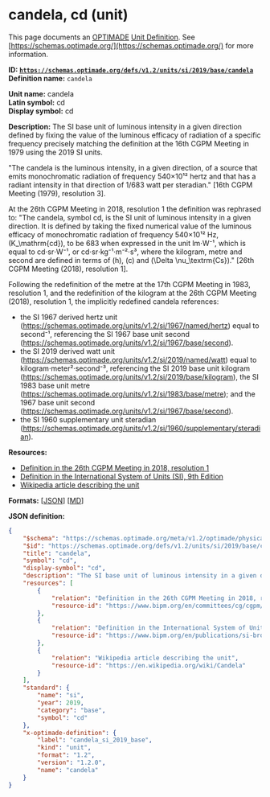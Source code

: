 # candela, cd (unit)

This page documents an [OPTIMADE](https://www.optimade.org/) [Unit Definition](https://schemas.optimade.org/#definitions). See [https://schemas.optimade.org/](https://schemas.optimade.org/) for more information.

**ID: [`https://schemas.optimade.org/defs/v1.2/units/si/2019/base/candela`](https://schemas.optimade.org/defs/v1.2/units/si/2019/base/candela.md)**  
**Definition name:** `candela`

**Unit name:** candela  
**Latin symbol:** cd  
**Display symbol:** cd  
  
**Description:** The SI base unit of luminous intensity in a given direction defined by fixing the value of the luminous efficacy of radiation of a specific frequency precisely matching the definition at the 16th CGPM Meeting in 1979 using the 2019 SI units.

"The candela is the luminous intensity, in a given direction, of a source that emits monochromatic radiation of frequency 540×10¹² hertz and that has a radiant intensity in that direction of 1/683 watt per steradian." [16th CGPM Meeting (1979), resolution 3].

At the 26th CGPM Meeting in 2018, resolution 1 the definition was rephrased to: "The candela, symbol cd, is the SI unit of luminous intensity in a given direction. It is defined by taking the fixed numerical value of the luminous efficacy of monochromatic radiation of frequency 540×10¹² Hz, \(K_\mathrm{cd}\), to be 683 when expressed in the unit lm⋅W⁻¹, which is equal to cd⋅sr⋅W⁻¹, or cd⋅sr⋅kg⁻¹⋅m⁻²⋅s³, where the kilogram, metre and second are defined in terms of \(h\), \(c\) and \(\Delta \nu_\textrm{Cs}\)." [26th CGPM Meeting (2018), resolution 1].

Following the redefinition of the metre at the 17th CGPM Meeting in 1983, resolution 1, and the redefinition of the kilogram at the 26th CGPM Meeting (2018), resolution 1, the implicitly redefined candela references:

- the SI 1967 derived hertz unit (https://schemas.optimade.org/units/v1.2/si/1967/named/hertz) equal to second⁻¹, referencing the SI 1967 base unit second (https://schemas.optimade.org/units/v1.2/si/1967/base/second).
- the SI 2019 derived watt unit (https://schemas.optimade.org/units/v1.2/si/2019/named/watt) equal to kilogram·meter²·second⁻³, referencing the SI 2019 base unit kilogram (https://schemas.optimade.org/units/v1.2/si/2019/base/kilogram), the SI 1983 base unit metre (https://schemas.optimade.org/units/v1.2/si/1983/base/metre); and the 1967 base unit second (https://schemas.optimade.org/units/v1.2/si/1967/base/second).
- the SI 1960 supplementary unit steradian (https://schemas.optimade.org/units/v1.2/si/1960/supplementary/steradian).

**Resources:**

- [Definition in the 26th CGPM Meeting in 2018, resolution 1](https://www.bipm.org/en/committees/cg/cgpm/26-2018/resolution-1)
- [Definition in the International System of Units (SI), 9th Edition](https://www.bipm.org/en/publications/si-brochure)
- [Wikipedia article describing the unit](https://en.wikipedia.org/wiki/Candela)


**Formats:** [[JSON](candela.json)] [[MD](candela.md)]

**JSON definition:**

``` json
{
    "$schema": "https://schemas.optimade.org/meta/v1.2/optimade/physical_unit_definition.md",
    "$id": "https://schemas.optimade.org/defs/v1.2/units/si/2019/base/candela",
    "title": "candela",
    "symbol": "cd",
    "display-symbol": "cd",
    "description": "The SI base unit of luminous intensity in a given direction defined by fixing the value of the luminous efficacy of radiation of a specific frequency precisely matching the definition at the 16th CGPM Meeting in 1979 using the 2019 SI units.\n\n\"The candela is the luminous intensity, in a given direction, of a source that emits monochromatic radiation of frequency 540\u00d710\u00b9\u00b2 hertz and that has a radiant intensity in that direction of 1/683 watt per steradian.\" [16th CGPM Meeting (1979), resolution 3].\n\nAt the 26th CGPM Meeting in 2018, resolution 1 the definition was rephrased to: \"The candela, symbol cd, is the SI unit of luminous intensity in a given direction. It is defined by taking the fixed numerical value of the luminous efficacy of monochromatic radiation of frequency 540\u00d710\u00b9\u00b2 Hz, \\(K_\\mathrm{cd}\\), to be 683 when expressed in the unit lm\u22c5W\u207b\u00b9, which is equal to cd\u22c5sr\u22c5W\u207b\u00b9, or cd\u22c5sr\u22c5kg\u207b\u00b9\u22c5m\u207b\u00b2\u22c5s\u00b3, where the kilogram, metre and second are defined in terms of \\(h\\), \\(c\\) and \\(\\Delta \\nu_\\textrm{Cs}\\).\" [26th CGPM Meeting (2018), resolution 1].\n\nFollowing the redefinition of the metre at the 17th CGPM Meeting in 1983, resolution 1, and the redefinition of the kilogram at the 26th CGPM Meeting (2018), resolution 1, the implicitly redefined candela references:\n\n- the SI 1967 derived hertz unit (https://schemas.optimade.org/units/v1.2/si/1967/named/hertz) equal to second\u207b\u00b9, referencing the SI 1967 base unit second (https://schemas.optimade.org/units/v1.2/si/1967/base/second).\n- the SI 2019 derived watt unit (https://schemas.optimade.org/units/v1.2/si/2019/named/watt) equal to kilogram\u00b7meter\u00b2\u00b7second\u207b\u00b3, referencing the SI 2019 base unit kilogram (https://schemas.optimade.org/units/v1.2/si/2019/base/kilogram), the SI 1983 base unit metre (https://schemas.optimade.org/units/v1.2/si/1983/base/metre); and the 1967 base unit second (https://schemas.optimade.org/units/v1.2/si/1967/base/second).\n- the SI 1960 supplementary unit steradian (https://schemas.optimade.org/units/v1.2/si/1960/supplementary/steradian).",
    "resources": [
        {
            "relation": "Definition in the 26th CGPM Meeting in 2018, resolution 1",
            "resource-id": "https://www.bipm.org/en/committees/cg/cgpm/26-2018/resolution-1"
        },
        {
            "relation": "Definition in the International System of Units (SI), 9th Edition",
            "resource-id": "https://www.bipm.org/en/publications/si-brochure"
        },
        {
            "relation": "Wikipedia article describing the unit",
            "resource-id": "https://en.wikipedia.org/wiki/Candela"
        }
    ],
    "standard": {
        "name": "si",
        "year": 2019,
        "category": "base",
        "symbol": "cd"
    },
    "x-optimade-definition": {
        "label": "candela_si_2019_base",
        "kind": "unit",
        "format": "1.2",
        "version": "1.2.0",
        "name": "candela"
    }
}
```